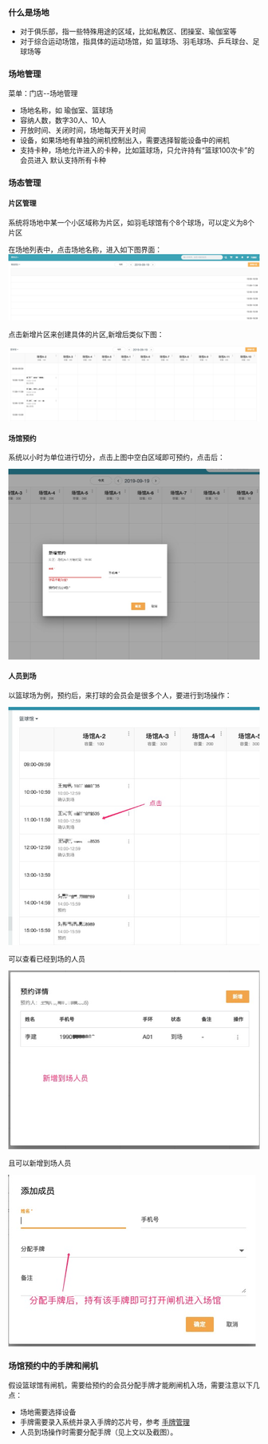 ### 什么是场地
 - 对于俱乐部，指一些特殊用途的区域，比如私教区、团操室、瑜伽室等
 - 对于综合运动场馆，指具体的运动场馆，如 篮球场、羽毛球场、乒乓球台、足球场等

### 场地管理
菜单：门店--场地管理

 - 场地名称，如 瑜伽室、篮球场
 - 容纳人数，数字30人、10人
 - 开放时间、关闭时间，场地每天开关时间
 - 设备，如果场地有单独的闸机控制出入，需要选择智能设备中的闸机
 - 支持卡种，场地允许进入的卡种，比如篮球场，只允许持有“篮球100次卡”的会员进入
   默认支持所有卡种

### 场态管理
#### 片区管理
系统将场地中某一个小区域称为片区，如羽毛球馆有个8个球场，可以定义为8个片区


在场地列表中，点击场地名称，进入如下图界面：
![image](../../assets/club/场态首页.jpg)

点击新增片区来创建具体的片区,新增后类似下图：

![](../../assets/club/有片区的场态首页.jpg)

#### 场馆预约

系统以小时为单位进行切分，点击上图中空白区域即可预约，点击后：

![](../../assets/club/新增预约.jpg)

#### 人员到场

以篮球场为例，预约后，来打球的会员会是很多个人，要进行到场操作：

![](../../assets/club/点击已预约.jpg)

可以查看已经到场的人员

![](../../assets/club/预约详情.jpg)

且可以新增到场人员

![](../../assets/club/新增成员.jpg)

### 场馆预约中的手牌和闸机
假设篮球馆有闸机，需要给预约的会员分配手牌才能刷闸机入场，需要注意以下几点：

- 场地需要选择设备
- 手牌需要录入系统并录入手牌的芯片号，参考 [手牌管理](./手牌管理.md)
- 人员到场操作时需要分配手牌（见上文以及截图）。